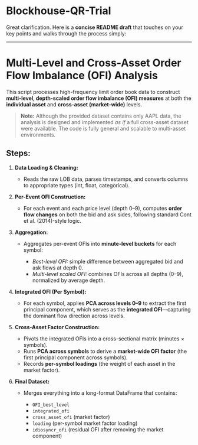 # Blockhouse-QR-Trial
Great clarification. Here is a **concise README draft** that touches on your key points and walks through the process simply:

---

# Multi-Level and Cross-Asset Order Flow Imbalance (OFI) Analysis

This script processes high-frequency limit order book data to construct **multi-level, depth-scaled order flow imbalance (OFI) measures** at both the **individual asset** and **cross-asset (market-wide)** levels.

> **Note:** Although the provided dataset contains only AAPL data, the analysis is designed and implemented *as if* a full cross-asset dataset were available. The code is fully general and scalable to multi-asset environments.

## Steps:

1. **Data Loading & Cleaning:**

   * Reads the raw LOB data, parses timestamps, and converts columns to appropriate types (int, float, categorical).

2. **Per-Event OFI Construction:**

   * For each event and each price level (depth 0–9), computes **order flow changes** on both the bid and ask sides, following standard Cont et al. (2014)-style logic.

3. **Aggregation:**

   * Aggregates per-event OFIs into **minute-level buckets** for each symbol:

     * *Best-level OFI:* simple difference between aggregated bid and ask flows at depth 0.
     * *Multi-level scaled OFI:* combines OFIs across all depths (0–9), normalized by average depth.

4. **Integrated OFI (Per Symbol):**

   * For each symbol, applies **PCA across levels 0–9** to extract the first principal component, which serves as the **integrated OFI**—capturing the dominant flow direction across levels.

5. **Cross-Asset Factor Construction:**

   * Pivots the integrated OFIs into a cross-sectional matrix (minutes × symbols).
   * Runs **PCA across symbols** to derive a **market-wide OFI factor** (the first principal component across symbols).
   * Records **per-symbol loadings** (the weight of each asset in the market factor).

6. **Final Dataset:**

   * Merges everything into a long-format DataFrame that contains:

     * `OFI_best_level`
     * `integrated_ofi`
     * `cross_asset_ofi` (market factor)
     * `loading` (per-symbol market factor loading)
     * `idiosyncr_ofi` (residual OFI after removing the market component)

